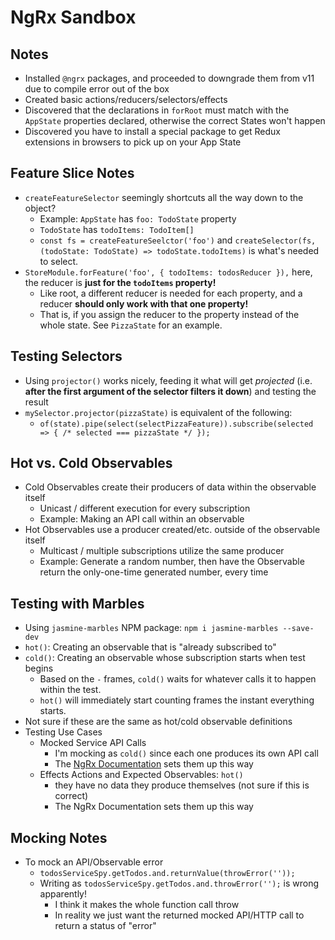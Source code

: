 # NgRx Sandbox

## Notes

- Installed `@ngrx` packages, and proceeded to downgrade them from v11 due to compile error out of the box
- Created basic actions/reducers/selectors/effects
- Discovered that the declarations in `forRoot` must match with the `AppState` properties declared, otherwise the correct States won't happen
- Discovered you have to install a special package to get Redux extensions in browsers to pick up on your App State

## Feature Slice Notes
- `createFeatureSelector` seemingly shortcuts all the way down to the object?
  - Example: `AppState` has `foo: TodoState` property
  - `TodoState` has `todoItems: TodoItem[]`
  - `const fs = createFeatureSeelctor('foo')` and `createSelector(fs, (todoState: TodoState) => todoState.todoItems)` is what's needed to select.
- `StoreModule.forFeature('foo', { todoItems: todosReducer }),` here, the reducer is **just for the `todoItems` property!**
  - Like root, a different reducer is needed for each property, and a reducer **should only work with that one property!**
  - That is, if you assign the reducer to the property instead of the whole state. See `PizzaState` for an example.

## Testing Selectors
- Using `projector()` works nicely, feeding it what will get *projected* (i.e. **after the first argument of the selector filters it down**) and testing the result
- `mySelector.projector(pizzaState)` is equivalent of the following:
  - `of(state).pipe(select(selectPizzaFeature)).subscribe(selected => { /* selected === pizzaState */ });`

## Hot vs. Cold Observables
- Cold Observables create their producers of data within the observable itself
  - Unicast / different execution for every subscription
  - Example: Making an API call within an observable
- Hot Observables use a producer created/etc. outside of the observable itself
  - Multicast / multiple subscriptions utilize the same producer
  - Example: Generate a random number, then have the Observable return the only-one-time generated number, every time

## Testing with Marbles
- Using `jasmine-marbles` NPM package: `npm i jasmine-marbles --save-dev`
- `hot()`: Creating an observable that is "already subscribed to"
- `cold()`: Creating an observable whose subscription starts when test begins
  - Based on the `-` frames, `cold()` waits for whatever calls it to happen within the test.
  - `hot()` will immediately start counting frames the instant everything starts.
- Not sure if these are the same as hot/cold observable definitions
- Testing Use Cases
  - Mocked Service API Calls
    - I'm mocking as `cold()` since each one produces its own API call
    - The [NgRx Documentation](https://ngrx.io/guide/effects/testing#marble-diagrams) sets them up this way
  - Effects Actions and Expected Observables: `hot()`
    - they have no data they produce themselves (not sure if this is correct)
    - The NgRx Documentation sets them up this way

## Mocking Notes
- To mock an API/Observable error
  - `todosServiceSpy.getTodos.and.returnValue(throwError(''));`
  - Writing as `todosServiceSpy.getTodos.and.throwError('');` is wrong apparently!
    - I think it makes the whole function call throw
    - In reality we just want the returned mocked API/HTTP call to return a status of "error"
